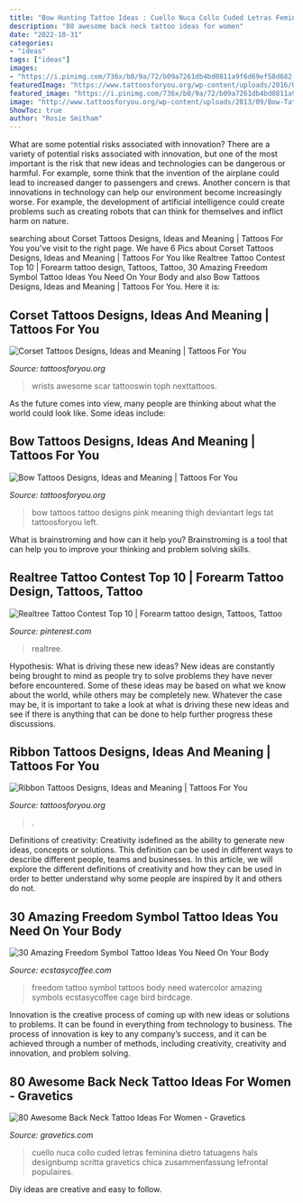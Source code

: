 ```yaml
---
title: "Bow Hunting Tattoo Ideas : Cuello Nuca Collo Cuded Letras Feminina Dietro Tatuagens Hals Designbump Scritta Gravetics Chica Zusammenfassung Lefrontal Populaires"
description: "80 awesome back neck tattoo ideas for women"
date: "2022-10-31"
categories:
- "ideas"
tags: ["ideas"]
images:
- "https://i.pinimg.com/736x/b0/9a/72/b09a7261db4bd0811a9f6d69ef58d682--deer-hunting-tops.jpg"
featuredImage: "https://www.tattoosforyou.org/wp-content/uploads/2016/03/Corset-Tattoo-on-Wrist.jpg"
featured_image: "https://i.pinimg.com/736x/b0/9a/72/b09a7261db4bd0811a9f6d69ef58d682--deer-hunting-tops.jpg"
image: "http://www.tattoosforyou.org/wp-content/uploads/2013/09/Bow-Tattoos.jpg"
ShowToc: true
author: "Rosie Smitham"
---
```



What are some potential risks associated with innovation?
There are a variety of potential risks associated with innovation, but one of the most important is the risk that new ideas and technologies can be dangerous or harmful. For example, some think that the invention of the airplane could lead to increased danger to passengers and crews. Another concern is that innovations in technology can help our environment become increasingly worse. For example, the development of artificial intelligence could create problems such as creating robots that can think for themselves and inflict harm on nature.

	

		
searching about Corset Tattoos Designs, Ideas and Meaning | Tattoos For You you've visit to the right page. We have 6 Pics about Corset Tattoos Designs, Ideas and Meaning | Tattoos For You like Realtree Tattoo Contest Top 10 | Forearm tattoo design, Tattoos, Tattoo, 30 Amazing Freedom Symbol Tattoo Ideas You Need On Your Body and also Bow Tattoos Designs, Ideas and Meaning | Tattoos For You. Here it is:
		
    
## Corset Tattoos Designs, Ideas And Meaning | Tattoos For You

<img loading=lazy src="https://www.tattoosforyou.org/wp-content/uploads/2016/03/Corset-Tattoo-on-Wrist.jpg" onerror="this.onerror=null;this.src='https://tse1.mm.bing.net/th?id=OIP.ui6SdT68GGrfEM7D20z2-AAAAA&amp;pid=15.1';" alt="Corset Tattoos Designs, Ideas and Meaning | Tattoos For You">

_Source: tattoosforyou.org_

>wrists awesome scar tattooswin toph nexttattoos. 

	

As the future comes into view, many people are thinking about what the world could look like. Some ideas include: 

    
## Bow Tattoos Designs, Ideas And Meaning | Tattoos For You

<img loading=lazy src="http://www.tattoosforyou.org/wp-content/uploads/2013/09/Bow-Tattoos.jpg" onerror="this.onerror=null;this.src='https://tse3.mm.bing.net/th?id=OIP.yVwWittupKAKKZcHXL9KOgHaKH&amp;pid=15.1';" alt="Bow Tattoos Designs, Ideas and Meaning | Tattoos For You">

_Source: tattoosforyou.org_

>bow tattoos tattoo designs pink meaning thigh deviantart legs tat tattoosforyou left. 

	

What is brainstroming and how can it help you?
Brainstroming is a tool that can help you to improve your thinking and problem solving skills.

    
## Realtree Tattoo Contest Top 10 | Forearm Tattoo Design, Tattoos, Tattoo

<img loading=lazy src="https://i.pinimg.com/736x/b0/9a/72/b09a7261db4bd0811a9f6d69ef58d682--deer-hunting-tops.jpg" onerror="this.onerror=null;this.src='https://tse1.mm.bing.net/th?id=OIP.UBtnZXoORSi1Gvj6mh1nsAHaJ4&amp;pid=15.1';" alt="Realtree Tattoo Contest Top 10 | Forearm tattoo design, Tattoos, Tattoo">

_Source: pinterest.com_

>realtree. 

	

Hypothesis: What is driving these new ideas?
New ideas are constantly being brought to mind as people try to solve problems they have never before encountered. Some of these ideas may be based on what we know about the world, while others may be completely new. Whatever the case may be, it is important to take a look at what is driving these new ideas and see if there is anything that can be done to help further progress these discussions.

    
## Ribbon Tattoos Designs, Ideas And Meaning | Tattoos For You

<img loading=lazy src="https://www.tattoosforyou.org/wp-content/uploads/2013/11/Ribbon-Tattoos.jpg" onerror="this.onerror=null;this.src='https://tse3.mm.bing.net/th?id=OIP.oybOe5O42M83_HKGOuQhagHaM6&amp;pid=15.1';" alt="Ribbon Tattoos Designs, Ideas and Meaning | Tattoos For You">

_Source: tattoosforyou.org_

>. 

	

Definitions of creativity:
Creativity isdefined as the ability to generate new ideas, concepts or solutions. This definition can be used in different ways to describe different people, teams and businesses. In this article, we will explore the different definitions of creativity and how they can be used in order to better understand why some people are inspired by it and others do not.

    
## 30 Amazing Freedom Symbol Tattoo Ideas You Need On Your Body

<img loading=lazy src="https://i1.wp.com/www.ecstasycoffee.com/wp-content/uploads/2016/09/Birdcage-in-watercolor-style-good-symbol-of-freedom..jpg" onerror="this.onerror=null;this.src='https://tse3.mm.bing.net/th?id=OIP.SfLkfHVX_3pfghChgQOvswHaHa&amp;pid=15.1';" alt="30 Amazing Freedom Symbol Tattoo Ideas You Need On Your Body">

_Source: ecstasycoffee.com_

>freedom tattoo symbol tattoos body need watercolor amazing symbols ecstasycoffee cage bird birdcage. 

	

Innovation is the creative process of coming up with new ideas or solutions to problems. It can be found in everything from technology to business. The process of innovation is key to any company’s success, and it can be achieved through a number of methods, including creativity, creativity and innovation, and problem solving.

    
## 80 Awesome Back Neck Tattoo Ideas For Women - Gravetics

<img loading=lazy src="https://www.gravetics.com/wp-content/uploads/2016/11/Font-Tattoo-on-neck.jpg" onerror="this.onerror=null;this.src='https://tse2.mm.bing.net/th?id=OIP.gjuXliGaqgEb4NMZhWM0GAHaLl&amp;pid=15.1';" alt="80 Awesome Back Neck Tattoo Ideas For Women - Gravetics">

_Source: gravetics.com_

>cuello nuca collo cuded letras feminina dietro tatuagens hals designbump scritta gravetics chica zusammenfassung lefrontal populaires. 

	

Diy ideas are creative and easy to follow.

